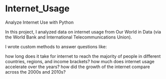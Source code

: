 # Internet_Usage
Analyze Internet Use with Python


In this project, I analyzed data on internet usage from Our World in Data (via the World Bank and International Telecommunications Union).

I wrote custom methods to answer questions like:

how long does it take for internet to reach the majority of people in different countries, regions, and income brackets?
how much does internet usage accelerate over the years?
how did the growth of the internet compare across the 2000s and 2010s?
